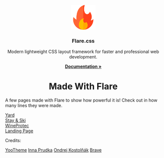 <p align="center">
  <a href="https://github.com/nythrox/Flare.css/">
    <img src="https://github.com/nythrox/Flare.css-Docs/blob/master/logo-cropped.png" alt="Flare logo" width="80">
  </a>
</p>
<h3 align="center">Flare.css</h3>
<p align="center">
  Modern lightweight CSS layout framework for faster and professional web development.
</p>
<p align="center">
<b>
<a href="https://github.com/nythrox/Flare.css-Docs/">Documentation »</a>
</b>
</p>
<h1 align="center">Made With Flare</h1>
<p>A few pages made with Flare to show how powerful it is! Check out in how many lines they were made.</p>

  <a href="https://nythrox.github.io/Flare.css-Docs/examples/YARD/index.html">Yard</a>
  <br>
  <a href="https://nythrox.github.io/Flare.css-Docs/examples/STAY&SKI/index.html">Stay & Ski</a>
  <br>
  <a href="https://nythrox.github.io/Flare.css-Docs/examples/WINEPROTEC/index.html">WineProtec</a>
  <br>
  <a href="https://nythrox.github.io/Flare.css-Docs/examples/LANDING-PAGE/index.html">Landing Page</a>

<p>Credits:</p>
<a href="https://yootheme.com/themes/yard">YooTheme</a>
<a href="https://www.behance.net/gallery/74534649/Ski-Snowboard-School-Free-Template">Inna Prudka</a>
<a href="https://dribbble.com/shots/3500615-Wineprotec-minisite">Ondrej Kostolňák</a>
<a href="https://brave.com/">Brave</a>
<br>